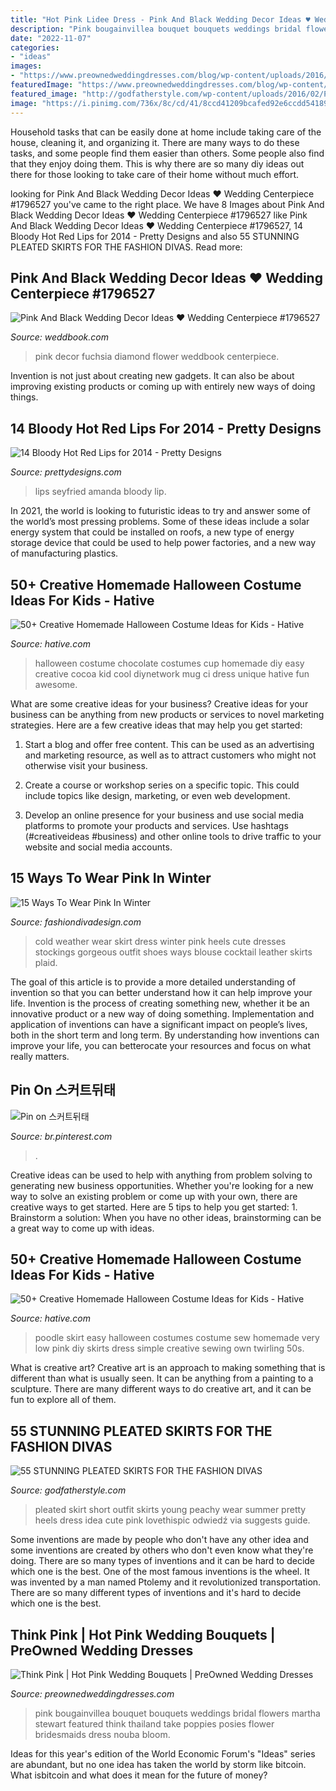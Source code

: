 ```yaml
---
title: "Hot Pink Lidee Dress - Pink And Black Wedding Decor Ideas ♥ Wedding Centerpiece #1796527"
description: "Pink bougainvillea bouquet bouquets weddings bridal flowers martha stewart featured think thailand take poppies posies flower bridesmaids dress nouba bloom"
date: "2022-11-07"
categories:
- "ideas"
images:
- "https://www.preownedweddingdresses.com/blog/wp-content/uploads/2016/09/hot-pink-bouquets006.jpg"
featuredImage: "https://www.preownedweddingdresses.com/blog/wp-content/uploads/2016/09/hot-pink-bouquets006.jpg"
featured_image: "http://godfatherstyle.com/wp-content/uploads/2016/02/Pleated-Skirt-Outfit-Idea-for-Young-Women..jpg"
image: "https://i.pinimg.com/736x/8c/cd/41/8ccd41209bcafed92e6ccdd5418998fd.jpg"
---
```



Household tasks that can be easily done at home include taking care of the house, cleaning it, and organizing it. There are many ways to do these tasks, and some people find them easier than others. Some people also find that they enjoy doing them. This is why there are so many diy ideas out there for those looking to take care of their home without much effort.

	

		
looking for Pink And Black Wedding Decor Ideas ♥ Wedding Centerpiece #1796527 you've came to the right place. We have 8 Images about Pink And Black Wedding Decor Ideas ♥ Wedding Centerpiece #1796527 like Pink And Black Wedding Decor Ideas ♥ Wedding Centerpiece #1796527, 14 Bloody Hot Red Lips for 2014 - Pretty Designs and also 55 STUNNING PLEATED SKIRTS FOR THE FASHION DIVAS. Read more:
		
    
## Pink And Black Wedding Decor Ideas ♥ Wedding Centerpiece #1796527

<img loading=lazy src="http://s4.weddbook.me/t1/1/7/9/1796527/pink-and-black-wedding-decor-ideas-hot-pink-fuchsia-flower-and-diamond-garland-acrylic-crystal-beads-wedding-centerpiece-pembe-siyah-dugun-dekorasyonlari-kristal-ve-ciceklerle-suslu-dugun-masalari.jpg" onerror="this.onerror=null;this.src='https://tse4.mm.bing.net/th?id=OIP.q3O7v2H17SWAxAaupthi0gHaLH&amp;pid=15.1';" alt="Pink And Black Wedding Decor Ideas ♥ Wedding Centerpiece #1796527">

_Source: weddbook.com_

>pink decor fuchsia diamond flower weddbook centerpiece. 

	

Invention is not just about creating new gadgets. It can also be about improving existing products or coming up with entirely new ways of doing things.

    
## 14 Bloody Hot Red Lips For 2014 - Pretty Designs

<img loading=lazy src="http://www.prettydesigns.com/wp-content/uploads/2014/07/Red-Lips-on-Amanda-Seyfried.jpg" onerror="this.onerror=null;this.src='https://tse4.mm.bing.net/th?id=OIP.OE5xEN2jD3hYi6UozPcTqQHaLC&amp;pid=15.1';" alt="14 Bloody Hot Red Lips for 2014 - Pretty Designs">

_Source: prettydesigns.com_

>lips seyfried amanda bloody lip. 

	

In 2021, the world is looking to futuristic ideas to try and answer some of the world’s most pressing problems. Some of these ideas include a solar energy system that could be installed on roofs, a new type of energy storage device that could be used to help power factories, and a new way of manufacturing plastics.

    
## 50+ Creative Homemade Halloween Costume Ideas For Kids - Hative

<img loading=lazy src="https://hative.com/wp-content/uploads/2014/03/costumes-for-kids/53-a-cup-of-hot-chocolate.jpg" onerror="this.onerror=null;this.src='https://tse3.mm.bing.net/th?id=OIP.PLExQNMNqvLdXVBQNu-8ZQHaJ4&amp;pid=15.1';" alt="50+ Creative Homemade Halloween Costume Ideas for Kids - Hative">

_Source: hative.com_

>halloween costume chocolate costumes cup homemade diy easy creative cocoa kid cool diynetwork mug ci dress unique hative fun awesome. 

	

What are some creative ideas for your business?
Creative ideas for your business can be anything from new products or services to novel marketing strategies. Here are a few creative ideas that may help you get started:
1. Start a blog and offer free content. This can be used as an advertising and marketing resource, as well as to attract customers who might not otherwise visit your business.

2. Create a course or workshop series on a specific topic. This could include topics like design, marketing, or even web development.

3. Develop an online presence for your business and use social media platforms to promote your products and services. Use hashtags (#creativeideas #business) and other online tools to drive traffic to your website and social media accounts.


    
## 15 Ways To Wear Pink In Winter

<img loading=lazy src="http://www.fashiondivadesign.com/wp-content/uploads/2013/11/pink-dresses-1look-main-single.jpg" onerror="this.onerror=null;this.src='https://tse3.mm.bing.net/th?id=OIP.rvZ1vHPUK3R0LuROMbBEEwHaK3&amp;pid=15.1';" alt="15 Ways To Wear Pink In Winter">

_Source: fashiondivadesign.com_

>cold weather wear skirt dress winter pink heels cute dresses stockings gorgeous outfit shoes ways blouse cocktail leather skirts plaid. 

	

The goal of this article is to provide a more detailed understanding of invention so that you can better understand how it can help improve your life.
Invention is the process of creating something new, whether it be an innovative product or a new way of doing something. Implementation and application of inventions can have a significant impact on people’s lives, both in the short term and long term. By understanding how inventions can improve your life, you can betterocate your resources and focus on what really matters.

    
## Pin On 스커트뒤태

<img loading=lazy src="https://i.pinimg.com/736x/8c/cd/41/8ccd41209bcafed92e6ccdd5418998fd.jpg" onerror="this.onerror=null;this.src='https://tse4.mm.bing.net/th?id=OIP.i-GkXK7gX5etZ2lAVZPWNAHaLH&amp;pid=15.1';" alt="Pin on 스커트뒤태">

_Source: br.pinterest.com_

>. 

	

Creative ideas can be used to help with anything from problem solving to generating new business opportunities. Whether you're looking for a new way to solve an existing problem or come up with your own, there are creative ways to get started. Here are 5 tips to help you get started: 1. Brainstorm a solution: When you have no other ideas, brainstorming can be a great way to come up with ideas.

    
## 50+ Creative Homemade Halloween Costume Ideas For Kids - Hative

<img loading=lazy src="https://hative.com/wp-content/uploads/2014/03/costumes-for-kids/51-easy-pink-poodle-skirt.jpg" onerror="this.onerror=null;this.src='https://tse2.mm.bing.net/th?id=OIP.88KELHse3R39lqxgjVmm7wHaLH&amp;pid=15.1';" alt="50+ Creative Homemade Halloween Costume Ideas for Kids - Hative">

_Source: hative.com_

>poodle skirt easy halloween costumes costume sew homemade very low pink diy skirts dress simple creative sewing own twirling 50s. 

	

What is creative art?
Creative art is an approach to making something that is different than what is usually seen. It can be anything from a painting to a sculpture. There are many different ways to do creative art, and it can be fun to explore all of them.

    
## 55 STUNNING PLEATED SKIRTS FOR THE FASHION DIVAS

<img loading=lazy src="http://godfatherstyle.com/wp-content/uploads/2016/02/Pleated-Skirt-Outfit-Idea-for-Young-Women..jpg" onerror="this.onerror=null;this.src='https://tse1.mm.bing.net/th?id=OIP.9Ccxtiih5MvbSpvQvbzKOwHaLG&amp;pid=15.1';" alt="55 STUNNING PLEATED SKIRTS FOR THE FASHION DIVAS">

_Source: godfatherstyle.com_

>pleated skirt short outfit skirts young peachy wear summer pretty heels dress idea cute pink lovethispic odwiedź via suggests guide. 

	

Some inventions are made by people who don't have any other idea and some inventions are created by others who don't even know what they're doing. There are so many types of inventions and it can be hard to decide which one is the best. One of the most famous inventions is the wheel. It was invented by a man named Ptolemy and it revolutionized transportation. There are so many different types of inventions and it's hard to decide which one is the best.

    
## Think Pink | Hot Pink Wedding Bouquets | PreOwned Wedding Dresses

<img loading=lazy src="https://www.preownedweddingdresses.com/blog/wp-content/uploads/2016/09/hot-pink-bouquets006.jpg" onerror="this.onerror=null;this.src='https://tse2.mm.bing.net/th?id=OIP.XRg9BMIixv27q5sJOHplEgHaKD&amp;pid=15.1';" alt="Think Pink | Hot Pink Wedding Bouquets | PreOwned Wedding Dresses">

_Source: preownedweddingdresses.com_

>pink bougainvillea bouquet bouquets weddings bridal flowers martha stewart featured think thailand take poppies posies flower bridesmaids dress nouba bloom. 

	

Ideas for this year's edition of the World Economic Forum's "Ideas" series are abundant, but no one idea has taken the world by storm like bitcoin. What isbitcoin and what does it mean for the future of money? 

